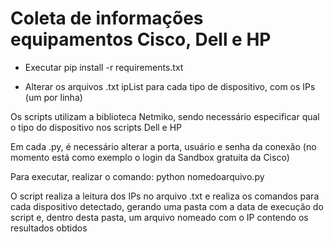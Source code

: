 # Coleta de informações equipamentos Cisco, Dell e HP
 
* Executar pip install -r requirements.txt

* Alterar os arquivos .txt ipList para cada tipo de dispositivo, com os IPs (um por linha)

Os scripts utilizam a biblioteca Netmiko, sendo necessário especificar qual o tipo do dispositivo nos scripts Dell e HP

Em cada .py, é necessário alterar a porta, usuário e senha da conexão (no momento está como exemplo o login da Sandbox gratuita da Cisco)

Para executar, realizar o comando: python nomedoarquivo.py

O script realiza a leitura dos IPs no arquivo .txt e realiza os comandos para cada dispositivo detectado, gerando uma pasta com a data de execução do script e, dentro desta pasta, um arquivo nomeado com o IP contendo os resultados obtidos
